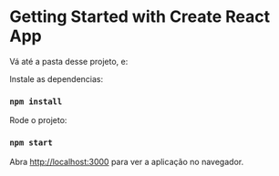 # Getting Started with Create React App

Vá até a pasta desse projeto, e:

Instale as dependencias:
### `npm install`

Rode o projeto:
### `npm start`

Abra [http://localhost:3000](http://localhost:3000) para ver a aplicação no navegador.

